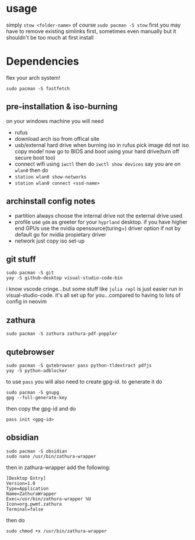 # usage
simply `stow <folder-name>` of course `sudo pacman -S stow` first
you may have to remove existing simlinks first, sometimes even manually but it shouldn't be too much at first install
# Dependencies
flex your arch system!
```
sudo pacman -S fastfetch
```
## pre-installation & iso-burning
on your windows machine you will need
- rufus
- download arch iso from offical site
- usb/external hard drive
when burning iso in rufus pick image dd not iso copy mode! now go to BIOS and boot using your hard drive(turn off secure boot too)
- connect wifi using `iwctl` then do `iwctl show devices` say you are on `wlan0` then do
- `station wlan0 show-networks`
- `station wlan0 connect <ssd-name>`
  
## archinstall config notes
- partition
always choose the internal drive not the external drive used
- profile
use `gdm` as greeter for your `hyprland` desktop. if you have higher end GPUs use the nvidia opensource(turing+) driver option if not by default go for nvidia propietary driver
- network
just copy iso set-up
## git stuff
```
sudo pacman -S git
yay -S github-desktop visual-studio-code-bin
```
i know vscode cringe...but some stuff like `julia repl` is just easier run in visual-studio-code. it's all set up for you...compared to having to lots of config in neovim
## zathura
```
sudo pacman -S zathura zathura-pdf-poppler
```
## qutebrowser
```
sudo pacman -S qutebrowser pass python-tldextract pdfjs
yay -S python-adblocker
```
to use `pass` you will also need to create gpg-id. to generate it do
```
sudo pacman -S gnupg
gpg --full-generate-key
```
then copy the gpg-id and do
```
pass init <gpg-id>
```
## obsidian
```
sudo pacman -S obsidian
sudo nano /usr/bin/zathura-wrapper
```
then in zathura-wrapper add the following:
```
[Desktop Entry]
Version=1.0
Type=Application
Name=ZathuraWrapper
Exec=/usr/bin/zathura-wrapper %U
Icon=org.pwmt.zathura
Terminal=false
```
then do
```
sudo chmod +x /usr/bin/zathura-wrapper
```
